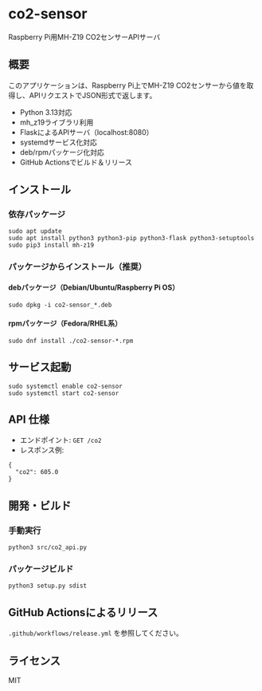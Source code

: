 # co2-sensor

Raspberry Pi用MH-Z19 CO2センサーAPIサーバ

## 概要

このアプリケーションは、Raspberry Pi上でMH-Z19 CO2センサーから値を取得し、APIリクエストでJSON形式で返します。

- Python 3.13対応
- mh_z19ライブラリ利用
- FlaskによるAPIサーバ（localhost:8080）
- systemdサービス化対応
- deb/rpmパッケージ化対応
- GitHub Actionsでビルド＆リリース

## インストール

### 依存パッケージ

```
sudo apt update
sudo apt install python3 python3-pip python3-flask python3-setuptools
sudo pip3 install mh-z19
```

### パッケージからインストール（推奨）

#### debパッケージ（Debian/Ubuntu/Raspberry Pi OS）
```
sudo dpkg -i co2-sensor_*.deb
```

#### rpmパッケージ（Fedora/RHEL系）
```
sudo dnf install ./co2-sensor-*.rpm
```

## サービス起動

```
sudo systemctl enable co2-sensor
sudo systemctl start co2-sensor
```

## API 仕様

- エンドポイント: `GET /co2`
- レスポンス例:

```
{
  "co2": 605.0
}
```

## 開発・ビルド

### 手動実行

```
python3 src/co2_api.py
```

### パッケージビルド

```
python3 setup.py sdist
```

## GitHub Actionsによるリリース

`.github/workflows/release.yml` を参照してください。

## ライセンス

MIT
